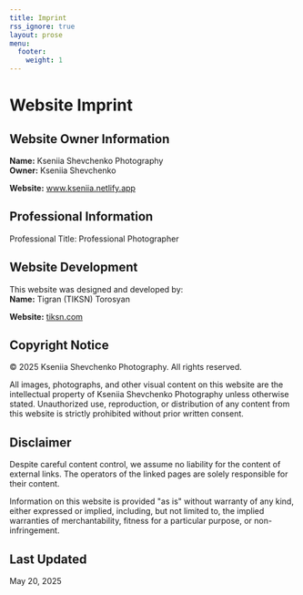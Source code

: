 ```yaml
---
title: Imprint
rss_ignore: true
layout: prose
menu:
  footer:
    weight: 1
---
```


# Website Imprint

## Website Owner Information
**Name:** Kseniia Shevchenko Photography  
**Owner:** Kseniia Shevchenko  
<!-- **Address:** 123 Capture Lane  
              Shutter City, SC 10001  
              United States   -->
<!-- **Email:** contact@kseniia.netlify.app   -->
<!-- **Phone:** +1 (555) 123-4567   -->
**Website:** [www.kseniia.netlify.app ](https://kseniia.netlify.app/) 

<!-- ## VAT Information
VAT Registration Number: US98765432100   -->

## Professional Information
Professional Title: Professional Photographer  
<!-- Professional Association: Professional Photographers of America (PPA)   -->
<!-- Membership Number: PPA-12345-XYZ   -->

## Website Development
This website was designed and developed by:  
**Name:** Tigran (TIKSN) Torosyan
<!-- **Address:** 456 Web Avenue  
              Digital District, DD 20002  
              United States   -->
<!-- **Email:** hello@pixelperfectstudios.com   -->
**Website:** [tiksn.com](https://tiksn.com/) 

<!-- ## Responsible for Content (§ 55 Abs. 2 RStV)
Kseniia Shevchenko  
123 Capture Lane  
Shutter City, SC 10001  
United States   -->

<!-- ## Privacy Policy
For details on how we handle your personal data, please refer to our Privacy Policy page. -->

## Copyright Notice
© 2025 Kseniia Shevchenko Photography. All rights reserved.

All images, photographs, and other visual content on this website are the intellectual property of Kseniia Shevchenko Photography unless otherwise stated. Unauthorized use, reproduction, or distribution of any content from this website is strictly prohibited without prior written consent.

## Disclaimer
Despite careful content control, we assume no liability for the content of external links. The operators of the linked pages are solely responsible for their content.

Information on this website is provided "as is" without warranty of any kind, either expressed or implied, including, but not limited to, the implied warranties of merchantability, fitness for a particular purpose, or non-infringement.

<!-- ## Dispute Resolution
The European Commission provides a platform for online dispute resolution (OS): https://ec.europa.eu/consumers/odr/ -->

## Last Updated
May 20, 2025